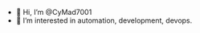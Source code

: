 - 👋 Hi, I’m @CyMad7001
- 👀 I’m interested in automation, development, devops.
<!---
- 🌱 I’m currently learning ...
- 💞️ I’m looking to collaborate on ...
- 📫 How to reach me ...

CyMad7001/CyMad7001 is a ✨ special ✨ repository because its `README.md` (this file) appears on your GitHub profile.
You can click the Preview link to take a look at your changes.
--->
